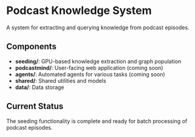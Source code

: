 # Podcast Knowledge System

A system for extracting and querying knowledge from podcast episodes.

## Components

- **seeding/**: GPU-based knowledge extraction and graph population
- **podcastmind/**: User-facing web application (coming soon)
- **agents/**: Automated agents for various tasks (coming soon)
- **shared/**: Shared utilities and models
- **data/**: Data storage

## Current Status

The seeding functionality is complete and ready for batch processing of podcast episodes.